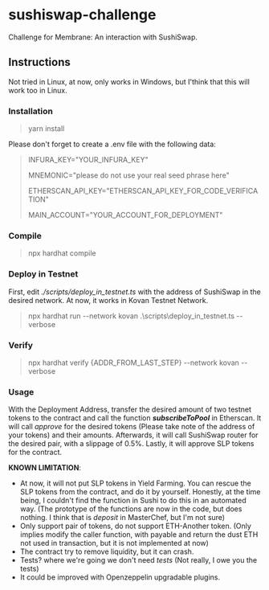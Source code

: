 # sushiswap-challenge
Challenge for Membrane: An interaction with SushiSwap.

## Instructions
Not tried in Linux, at now, only works in Windows, but I'think that this will work too in Linux.

### Installation
> yarn install

Please don't forget to create a .env file with the following data:

>INFURA_KEY="YOUR_INFURA_KEY"
>
>MNEMONIC="please do not use your real seed phrase here"
>
>ETHERSCAN_API_KEY="ETHERSCAN_API_KEY_FOR_CODE_VERIFICATION"
>
>MAIN_ACCOUNT="YOUR_ACCOUNT_FOR_DEPLOYMENT"

### Compile
> npx hardhat compile

### Deploy in Testnet
First, edit _./scripts/deploy_in_testnet.ts_ with the address of SushiSwap in the desired network. At now, it works in Kovan Testnet Network.

> npx hardhat run --network kovan .\scripts\deploy_in_testnet.ts --verbose

### Verify
> npx hardhat verify {ADDR_FROM_LAST_STEP} --network kovan  --verbose

### Usage
With the Deployment Address, transfer the desired amount of two testnet tokens to the contract and call the function **_subscribeToPool_** in Etherscan.
It will call _approve_ for the desired tokens (Please take note of the address of your tokens) and their amounts.
Afterwards, it will call SushiSwap router for the desired pair, with a slippage of 0.5%.
Lastly, it will approve SLP tokens for the contract.

**KNOWN LIMITATION**: 
- At now, it will not put SLP tokens in Yield Farming. You can rescue the SLP tokens from the contract, and do it by yourself. Honestly, at the time being, I couldn't find the function in Sushi to do this in an automated way. (The prototype of the functions are now in the code, but does nothing. I think that is _deposit_ in MasterChef, but I'm not sure)
- Only support pair of tokens, do not support ETH-Another token. (Only implies modify the caller function, with payable and return the dust ETH not used in transaction, but it is not implemented at now)
- The contract try to remove liquidity, but it can crash.
- Tests? where we're going we don't need *tests* (Not really, I owe you the tests)
- It could be improved with Openzeppelin upgradable plugins.